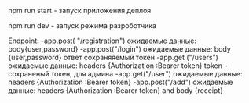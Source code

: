 npm run start - запуск приложения деплоя

npm run dev - запуск режима разроботчика

Endpoint:
-app.post( "/registration") ожидаемые данные:
body{user,password}
-app.post("/login") ожидаемые данные:
body {user,password} ответ сохраняяемый токен
-app.get ("/users") ожидаемые данные:
headers {Authorization :Bearer  token}  token - сохраненый токен, для админа
-app.get("/user") ожидаемые данные:
headers {Authorization :Bearer  token}
-app.post("/add") ожидаемые данные:
headers {Authorization :Bearer  token} and body {receipt}